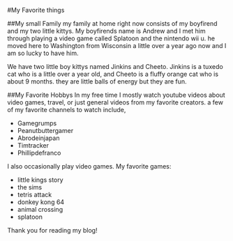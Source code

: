 #My Favorite things

##My small Family
my family at home right now consists of my boyfirend and my two little kittys. My boyfirends name is Andrew and I met him through playing a video game called Splatoon and the nintendo wii u. he moved here to Washington from Wisconsin a little over a year ago now and I am so lucky to have him.

We have two little boy kittys named Jinkins and Cheeto. Jinkins is a tuxedo cat who is a little over a year old, and Cheeto is a fluffy orange cat who is about 9 months. they are little balls of energy but they are fun.

##My Favorite Hobbys
In my free time I mostly watch youtube videos about video games, travel, or just general videos from my favorite creators. a few of my favorite channels to watch include,
* Gamegrumps
* Peanutbuttergamer
* Abrodeinjapan
* Timtracker
* Phillipdefranco

I also occasionally play video games.
My favorite games:
* little kings story
* the sims
* tetris attack
* donkey kong 64
* animal crossing
* splatoon

Thank you for reading my blog!